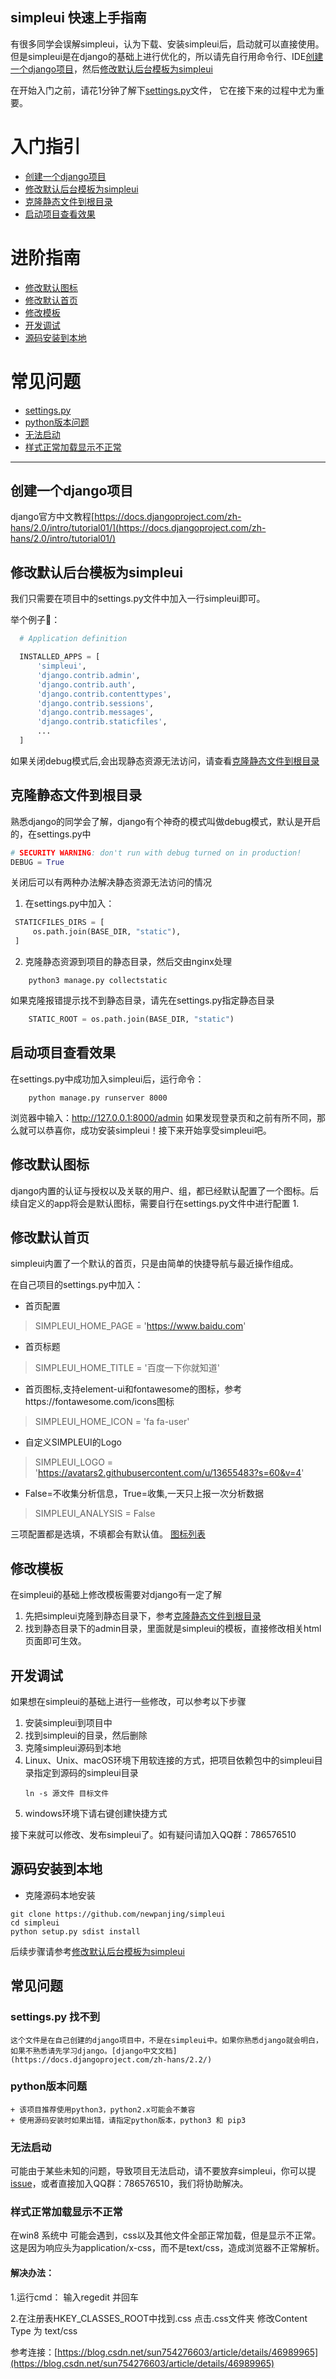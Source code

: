 simpleui 快速上手指南
-----
有很多同学会误解simpleui，认为下载、安装simpleui后，启动就可以直接使用。但是simpleui是在django的基础上进行优化的，所以请先自行用命令行、IDE[创建一个django项目](#创建一个django项目)，然后[修改默认后台模板为simpleui](#修改默认后台模板为simpleui)

在开始入门之前，请花1分钟了解下[settings.py](#settingspy-找不到)文件，
它在接下来的过程中尤为重要。

# 入门指引
  + [创建一个django项目](#创建一个django项目)
  + [修改默认后台模板为simpleui](#修改默认后台模板为simpleui)
  + [克隆静态文件到根目录](#克隆静态文件到根目录)
  + [启动项目查看效果](#启动项目查看效果)
# 进阶指南
  + [修改默认图标](#修改默认图标)
  + [修改默认首页](#修改默认首页)
  + [修改模板](#修改模板)
  + [开发调试](#开发调试)
  + [源码安装到本地](#源码安装到本地)

# 常见问题
  + [settings.py](#settingspy-找不到)
  + [python版本问题](#python版本问题)
  + [无法启动](#无法启动)
  + [样式正常加载显示不正常](#样式正常加载显示不正常)

---

## 创建一个django项目

django官方中文教程[https://docs.djangoproject.com/zh-hans/2.0/intro/tutorial01/](https://docs.djangoproject.com/zh-hans/2.0/intro/tutorial01/)

## 修改默认后台模板为simpleui  

  我们只需要在项目中的settings.py文件中加入一行simpleui即可。

  举个例子🌰：
  ```python
    # Application definition

    INSTALLED_APPS = [
        'simpleui',
        'django.contrib.admin',
        'django.contrib.auth',
        'django.contrib.contenttypes',
        'django.contrib.sessions',
        'django.contrib.messages',
        'django.contrib.staticfiles',
        ...
    ]
  ```
  如果关闭debug模式后,会出现静态资源无法访问，请查看[克隆静态文件到根目录](#克隆静态文件到根目录)

## 克隆静态文件到根目录
熟悉django的同学会了解，django有个神奇的模式叫做debug模式，默认是开启的，在settings.py中
```python
# SECURITY WARNING: don't run with debug turned on in production!
DEBUG = True
```
关闭后可以有两种办法解决静态资源无法访问的情况
1. 在settings.py中加入：
```python
 STATICFILES_DIRS = [
     os.path.join(BASE_DIR, "static"),
 ]
```
2. 克隆静态资源到项目的静态目录，然后交由nginx处理
```shell
    python3 manage.py collectstatic
```
如果克隆报错提示找不到静态目录，请先在settings.py指定静态目录
```python
    STATIC_ROOT = os.path.join(BASE_DIR, "static")
```

## 启动项目查看效果
在settings.py中成功加入simpleui后，运行命令：
```shell
    python manage.py runserver 8000
```
浏览器中输入：http://127.0.0.1:8000/admin
如果发现登录页和之前有所不同，那么就可以恭喜你，成功安装simpleui！接下来开始享受simpleui吧。

## 修改默认图标
django内置的认证与授权以及关联的用户、组，都已经默认配置了一个图标。后续自定义的app将会是默认图标，需要自行在settings.py文件中进行配置
1. 

## 修改默认首页
simpleui内置了一个默认的首页，只是由简单的快捷导航与最近操作组成。

在自己项目的settings.py中加入：

+ 首页配置
> SIMPLEUI_HOME_PAGE = 'https://www.baidu.com'
+ 首页标题
> SIMPLEUI_HOME_TITLE = '百度一下你就知道'
+ 首页图标,支持element-ui和fontawesome的图标，参考https://fontawesome.com/icons图标
> SIMPLEUI_HOME_ICON = 'fa fa-user'
+ 自定义SIMPLEUI的Logo
> SIMPLEUI_LOGO = 'https://avatars2.githubusercontent.com/u/13655483?s=60&v=4'
+ False=不收集分析信息，True=收集,一天只上报一次分析数据
> SIMPLEUI_ANALYSIS = False

三项配置都是选填，不填都会有默认值。 [图标列表](https://fontawesome.com/icons)

## 修改模板
在simpleui的基础上修改模板需要对django有一定了解
1. 先把simpleui克隆到静态目录下，参考[克隆静态文件到根目录](#克隆静态文件到根目录)
2. 找到静态目录下的admin目录，里面就是simpleui的模板，直接修改相关html页面即可生效。

## 开发调试
如果想在simpleui的基础上进行一些修改，可以参考以下步骤
1. 安装simpleui到项目中
2. 找到simpleui的目录，然后删除
3. 克隆simpleui源码到本地
4. Linux、Unix、macOS环境下用软连接的方式，把项目依赖包中的simpleui目录指定到源码的simpleui目录
    ```shell
    ln -s 源文件 目标文件
    ```
5. windows环境下请右键创建快捷方式

接下来就可以修改、发布simpleui了。如有疑问请加入QQ群：786576510
## 源码安装到本地
+ 克隆源码本地安装
```shell
git clone https://github.com/newpanjing/simpleui
cd simpleui
python setup.py sdist install
```
后续步骤请参考[修改默认后台模板为simpleui](#修改默认后台模板为simpleui)

## 常见问题
  ### settings.py 找不到

    这个文件是在自己创建的django项目中，不是在simpleui中。如果你熟悉django就会明白，如果不熟悉请先学习django。[django中文文档](https://docs.djangoproject.com/zh-hans/2.2/)

  ### python版本问题

    + 该项目推荐使用python3，python2.x可能会不兼容
    + 使用源码安装时如果出错，请指定python版本，python3 和 pip3
  ### 无法启动
  可能由于某些未知的问题，导致项目无法启动，请不要放弃simpleui，你可以提[issue](https://github.com/newpanjing/simpleui/issues)，或者直接加入QQ群：786576510，我们将协助解决。
  
  ### 样式正常加载显示不正常
  在win8 系统中 可能会遇到，css以及其他文件全部正常加载，但是显示不正常。这是因为响应头为application/x-css，而不是text/css，造成浏览器不正常解析。
  #### 解决办法：
1.运行cmd： 输入regedit 并回车
    
2.在注册表HKEY_CLASSES_ROOT中找到.css 点击.css文件夹  修改Content Type 为 text/css

参考连接：[https://blog.csdn.net/sun754276603/article/details/46989965](https://blog.csdn.net/sun754276603/article/details/46989965)